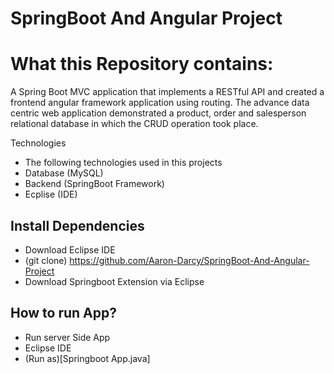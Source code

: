 # SpringBoot And Angular Project

# What this Repository contains:

A Spring Boot MVC application that implements a RESTful API and created a frontend angular framework application using routing. The advance data centric web application demonstrated a product, order and salesperson relational database in which the CRUD operation took place.

Technologies
  * The following technologies used in this projects
  * Database (MySQL)
  * Backend (SpringBoot Framework)
  * Ecplise (IDE)
  
## Install Dependencies
* Download Eclipse IDE 
* (git clone) https://github.com/Aaron-Darcy/SpringBoot-And-Angular-Project
* Download Springboot Extension via Eclipse

## How to run App?
* Run server Side App
* Eclipse IDE
* (Run as)[Springboot App.java]
